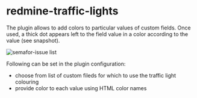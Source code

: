 # redmine-traffic-lights
The plugin allows to add colors to particular values of custom fields. Once used, a thick dot appears left to the field value in a color according to the value (see snapshot).

![semafor-issue list](https://user-images.githubusercontent.com/37396169/121483253-456ab880-c9ce-11eb-94f7-9bc28f3bc352.png)

Following can be set in the plugin configuration:
- choose from list of custom fileds for which to use the traffic light colouring
- provide color to each value using HTML color names
